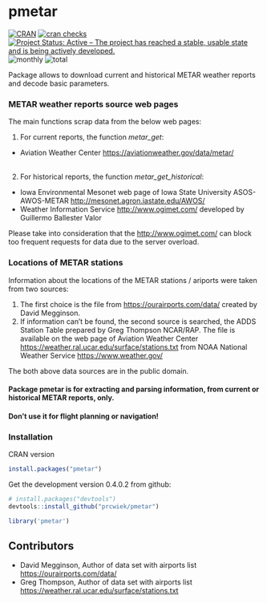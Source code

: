
# pmetar

<!-- README.md is generated from README.Rmd. Please edit that file -->
<!-- badges: start -->

[![CRAN](https://www.r-pkg.org/badges/version/pmetar)](https://cran.r-project.org/package=pmetar)
[![cran
checks](https://badges.cranchecks.info/worst/pmetar.svg)](https://cran.r-project.org/web/checks/check_results_pmetar.html)
[![Project Status: Active – The project has reached a stable, usable
state and is being actively
developed.](https://www.repostatus.org/badges/latest/active.svg)](https://www.repostatus.org/#active)
![monthly](https://cranlogs.r-pkg.org/badges/pmetar)
![total](https://cranlogs.r-pkg.org/badges/grand-total/pmetar)
<!-- badges: end -->

Package allows to download current and historical METAR weather reports
and decode basic parameters.

### METAR weather reports source web pages

The main functions scrap data from the below web pages:

1.  For current reports, the function *metar_get*:

- Aviation Weather Center <https://aviationweather.gov/data/metar/>
  </li>
  <br>

2.  For historical reports, the function *metar_get_historical*:

- Iowa Environmental Mesonet web page of Iowa State University
  ASOS-AWOS-METAR <http://mesonet.agron.iastate.edu/AWOS/>
  </li>
- Weather Information Service <http://www.ogimet.com/> developed by
  Guillermo Ballester Valor

Please take into consideration that the <http://www.ogimet.com/> can
block too frequent requests for data due to the server overload. <br>

### Locations of METAR stations

Information about the locations of the METAR stations / ariports were
taken from two sources:

1.  The first choice is the file from <https://ourairports.com/data/>
    created by David Megginson.
2.  If information can’t be found, the second source is searched, the
    ADDS Station Table prepared by Greg Thompson NCAR/RAP. The file is
    available on the web page of Aviation Weather Center
    <https://weather.ral.ucar.edu/surface/stations.txt> from NOAA
    National Weather Service <https://www.weather.gov/>

The both above data sources are in the public domain.

#### Package pmetar is for extracting and parsing information, from current or historical METAR reports, only.

#### Don’t use it for flight planning or navigation!

### Installation

CRAN version

``` r
install.packages("pmetar")
```

Get the development version 0.4.0.2 from github:

``` r
# install.packages("devtools")
devtools::install_github("prcwiek/pmetar")
```

``` r
library('pmetar')
```

## Contributors

- David Megginson, Author of data set with airports list
  <https://ourairports.com/data/>
- Greg Thompson, Author of data set with airports list
  <https://weather.ral.ucar.edu/surface/stations.txt>
